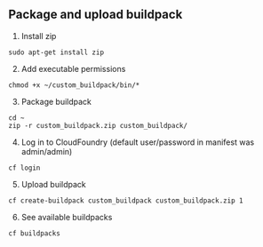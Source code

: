 ## Package and upload buildpack

1. Install zip
```
sudo apt-get install zip
```

2. Add executable permissions
```
chmod +x ~/custom_buildpack/bin/*
```

3. Package buildpack
```
cd ~
zip -r custom_buildpack.zip custom_buildpack/
```

4. Log in to CloudFoundry (default user/password in manifest was admin/admin)
```
cf login
```

5. Upload buildpack
```
cf create-buildpack custom_buildpack custom_buildpack.zip 1
```

6. See available buildpacks
```
cf buildpacks
```
